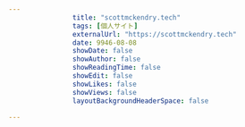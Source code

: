 ---
                title: "scottmckendry.tech"
                tags: [個人サイト]
                externalUrl: "https://scottmckendry.tech"
                date: 9946-08-08
                showDate: false
                showAuthor: false
                showReadingTime: false
                showEdit: false
                showLikes: false
                showViews: false
                layoutBackgroundHeaderSpace: false
                ---

